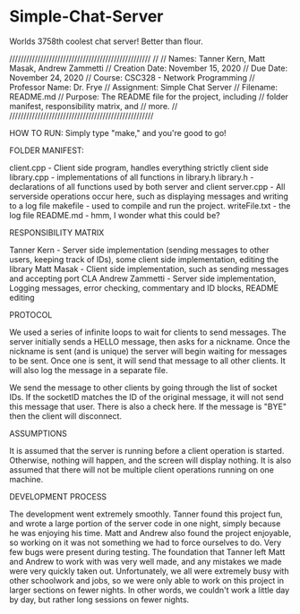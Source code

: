 # Simple-Chat-Server

Worlds 3758th coolest chat server!
Better than flour.

//////////////////////////////////////////////////
//
// Names: Tanner Kern, Matt Masak, Andrew Zammetti
// Creation Date: November 15, 2020
// Due Date: November 24, 2020
// Course: CSC328 - Network Programming
// Professor Name: Dr. Frye
// Assignment: Simple Chat Server
// Filename: README.md
// Purpose: The README file for the project, including
//          folder manifest, responsibility matrix, and 
//          more.
//  
///////////////////////////////////////////////////

HOW TO RUN: Simply type "make," and you're good to go!

FOLDER MANIFEST:

client.cpp - Client side program, handles everything strictly client side
library.cpp - implementations of all functions in library.h 
library.h - declarations of all functions used by both server and client
server.cpp - All serverside operations occur here, such as displaying messages and writing to a log file
makefile - used to compile and run the project.
writeFile.txt - the log file
README.md - hmm, I wonder what this could be? 


RESPONSIBILITY MATRIX

Tanner Kern - Server side implementation (sending messages to other users, keeping track of IDs),
some client side implementation, editing the library
Matt Masak - Client side implementation, such as sending messages and accepting port CLA
Andrew Zammetti - Server side implementation, Logging messages, error checking, commentary and ID blocks, README editing


PROTOCOL

We used a series of infinite loops to wait for clients to send messages. The server initially
sends a HELLO message, then asks for a nickname. Once the nickname is sent (and is unique) the server
will begin waiting for messages to be sent. Once one is sent, it will send that message
to all other clients. It will also log the message in a separate file. 

We send the message to other clients by going through the list of socket IDs. If the socketID matches
the ID of the original message, it will not send this message that user. There is also a check here. 
If the message is "BYE" then the client will disconnect. 


ASSUMPTIONS

It is assumed that the server is running before a client operation is started. Otherwise, nothing will happen,
and the screen will display nothing. It is also assumed that there will not be multiple
client operations running on one machine. 


DEVELOPMENT PROCESS

The development went extremely smoothly. Tanner found this project fun, and wrote a large
portion of the server code in one night, simply because he was enjoying his time. Matt and Andrew
also found the project enjoyable, so working on it was not something we had to force ourselves to do.
Very few bugs were present during testing. The foundation that Tanner left Matt and Andrew to work with
was very well made, and any mistakes we made were very quickly taken out. Unfortunately, we all 
were extremely busy with other schoolwork and jobs, so we were only able to work on this project
in larger sections on fewer nights. In other words, we couldn't work a little day by day, but rather 
long sessions on fewer nights. 

